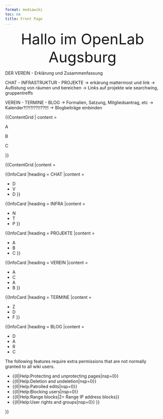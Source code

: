 ```yaml
---
format: mediawiki
toc: no
title: Front Page
...
```


<meta name="viewport" content="width=device-width, initial-scale=1.0"> 

<center><font size="10vw">Hallo im OpenLab Augsburg</font></center>

DER VEREIN - Erklärung und Zusammenfassung

CHAT - INFRASTRUKTUR - PROJEKTE
-> erkärung mattermost und link -> Auflistung von räumen und bereichen -> Links auf projekte wie searchwing, gruppentreffs

VEREIN - TERMINE - BLOG
-> Formalien, Satzung, Mitgliedsantrag, etc -> Kalender?!?!?!??!!??!!! -> Blogbeiträge einbinden


{{ContentGrid
| content =

A

B

C

}}

{{ContentGrid
|content = 
<!--
nowiki markers are added so the first bullet in the list are rendered correctly!
please don't remove those markers, thank you
-->

{{InfoCard
|heading = CHAT
|content = <nowiki />
* D
* V
* D
}}

{{InfoCard
|heading = INFRA
|content = <nowiki />
* N
* T
* P
}}

{{InfoCard
|heading = PROJEKTE
|content = <nowiki />
* A
* B
* C
}}

{{InfoCard
|heading = VEREIN
|content = <nowiki />
* A
* C
* A
* B
}}

{{InfoCard
|heading = TERMINE
|content = <nowiki />
* Z
* D
* F
}}

{{InfoCard
|heading = BLOG
|content = <nowiki />
* D
* A
* R
* C

<translate>
<!--T:11-->
The following features require extra permissions that are not normally granted to all wiki users.
</translate>

* {{ll|Help:Protecting and unprotecting pages|nsp=0}}
* {{ll|Help:Deletion and undeletion|nsp=0}}
* {{ll|Help:Patrolled edits|nsp=0}}
* {{ll|Help:Blocking users|nsp=0}}
* {{ll|Help:Range blocks|2=<translate><!--T:43--> Range IP address blocks</translate>}}
* {{ll|Help:User rights and groups|nsp=0}}
}}

}}

